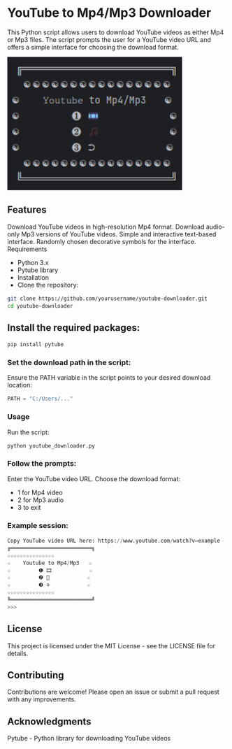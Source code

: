 # YouTube to Mp4/Mp3 Downloader
This Python script allows users to download YouTube videos as either Mp4 or Mp3 files. The script prompts the user for a YouTube video URL and offers a simple interface for choosing the download format.

<img src="preview.png" width="400vw" height="auto">

## Features
Download YouTube videos in high-resolution Mp4 format.
Download audio-only Mp3 versions of YouTube videos.
Simple and interactive text-based interface.
Randomly chosen decorative symbols for the interface.
Requirements
- Python 3.x
- Pytube library
- Installation
- Clone the repository:

```bash
git clone https://github.com/yourusername/youtube-downloader.git
cd youtube-downloader
```

## Install the required packages:

```bash
pip install pytube
```

### Set the download path in the script:

Ensure the PATH variable in the script points to your desired download location:

```python
PATH = "C:/Users/..."
```

### Usage
Run the script:

```bash
python youtube_downloader.py
```

### Follow the prompts:

Enter the YouTube video URL.
Choose the download format:
- 1 for Mp4 video
- 2 for Mp3 audio
- 3 to exit

### Example session:
```python
Copy YouTube video URL here: https://www.youtube.com/watch?v=example
╔══════════════════════════╗
☆☆☆☆☆☆☆☆☆☆☆☆☆☆☆
☆    𝚈𝚘𝚞𝚝𝚞𝚋𝚎 to Mp4/Mp3   ☆
☆         ❶ 🎞️            ☆
☆         ❷ 🎵            ☆
☆         ❸ ➲            ☆
☆☆☆☆☆☆☆☆☆☆☆☆☆☆☆
╚══════════════════════════╝
>>>

```
## License
This project is licensed under the MIT License - see the LICENSE file for details.

## Contributing
Contributions are welcome! Please open an issue or submit a pull request with any improvements.

## Acknowledgments
Pytube - Python library for downloading YouTube videos
